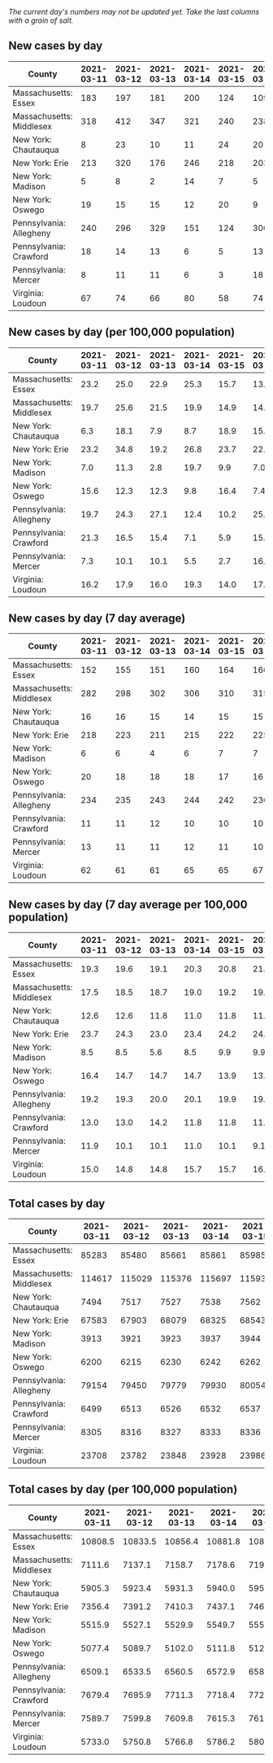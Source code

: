 _The current day's numbers may not be updated yet. Take the last columns with a grain of salt._
## New cases by day

| County | 2021-03-11 | 2021-03-12 | 2021-03-13 | 2021-03-14 | 2021-03-15 | 2021-03-16 | 2021-03-17 |
| --- | --- | --- | --- | --- | --- | --- | --- |
| Massachusetts: Essex | 183 | 197 | 181 | 200 | 124 | 109 | 236 |
| Massachusetts: Middlesex | 318 | 412 | 347 | 321 | 240 | 238 | 413 |
| New York: Chautauqua | 8 | 23 | 10 | 11 | 24 | 20 | 16 |
| New York: Erie | 213 | 320 | 176 | 246 | 218 | 203 | 218 |
| New York: Madison | 5 | 8 | 2 | 14 | 7 | 5 | 7 |
| New York: Oswego | 19 | 15 | 15 | 12 | 20 | 9 | 34 |
| Pennsylvania: Allegheny | 240 | 296 | 329 | 151 | 124 | 306 | 285 |
| Pennsylvania: Crawford | 18 | 14 | 13 | 6 | 5 | 13 | 3 |
| Pennsylvania: Mercer | 8 | 11 | 11 | 6 | 3 | 18 | 11 |
| Virginia: Loudoun | 67 | 74 | 66 | 80 | 58 | 74 | 137 |

## New cases by day (per 100,000 population)

| County | 2021-03-11 | 2021-03-12 | 2021-03-13 | 2021-03-14 | 2021-03-15 | 2021-03-16 | 2021-03-17 |
| --- | --- | --- | --- | --- | --- | --- | --- |
| Massachusetts: Essex | 23.2 | 25.0 | 22.9 | 25.3 | 15.7 | 13.8 | 29.9 |
| Massachusetts: Middlesex | 19.7 | 25.6 | 21.5 | 19.9 | 14.9 | 14.8 | 25.6 |
| New York: Chautauqua | 6.3 | 18.1 | 7.9 | 8.7 | 18.9 | 15.8 | 12.6 |
| New York: Erie | 23.2 | 34.8 | 19.2 | 26.8 | 23.7 | 22.1 | 23.7 |
| New York: Madison | 7.0 | 11.3 | 2.8 | 19.7 | 9.9 | 7.0 | 9.9 |
| New York: Oswego | 15.6 | 12.3 | 12.3 | 9.8 | 16.4 | 7.4 | 27.8 |
| Pennsylvania: Allegheny | 19.7 | 24.3 | 27.1 | 12.4 | 10.2 | 25.2 | 23.4 |
| Pennsylvania: Crawford | 21.3 | 16.5 | 15.4 | 7.1 | 5.9 | 15.4 | 3.5 |
| Pennsylvania: Mercer | 7.3 | 10.1 | 10.1 | 5.5 | 2.7 | 16.4 | 10.1 |
| Virginia: Loudoun | 16.2 | 17.9 | 16.0 | 19.3 | 14.0 | 17.9 | 33.1 |

## New cases by day (7 day average)

| County | 2021-03-11 | 2021-03-12 | 2021-03-13 | 2021-03-14 | 2021-03-15 | 2021-03-16 | 2021-03-17 |
| --- | --- | --- | --- | --- | --- | --- | --- |
| Massachusetts: Essex | 152 | 155 | 151 | 160 | 164 | 166 | 176 |
| Massachusetts: Middlesex | 282 | 298 | 302 | 306 | 310 | 315 | 327 |
| New York: Chautauqua | 16 | 16 | 15 | 14 | 15 | 15 | 16 |
| New York: Erie | 218 | 223 | 211 | 215 | 222 | 225 | 228 |
| New York: Madison | 6 | 6 | 4 | 6 | 7 | 7 | 7 |
| New York: Oswego | 20 | 18 | 18 | 18 | 17 | 16 | 18 |
| Pennsylvania: Allegheny | 234 | 235 | 243 | 244 | 242 | 236 | 247 |
| Pennsylvania: Crawford | 11 | 11 | 12 | 10 | 10 | 10 | 10 |
| Pennsylvania: Mercer | 13 | 11 | 11 | 12 | 11 | 10 | 10 |
| Virginia: Loudoun | 62 | 61 | 61 | 65 | 65 | 67 | 79 |

## New cases by day (7 day average per 100,000 population)

| County | 2021-03-11 | 2021-03-12 | 2021-03-13 | 2021-03-14 | 2021-03-15 | 2021-03-16 | 2021-03-17 |
| --- | --- | --- | --- | --- | --- | --- | --- |
| Massachusetts: Essex | 19.3 | 19.6 | 19.1 | 20.3 | 20.8 | 21.0 | 22.3 |
| Massachusetts: Middlesex | 17.5 | 18.5 | 18.7 | 19.0 | 19.2 | 19.5 | 20.3 |
| New York: Chautauqua | 12.6 | 12.6 | 11.8 | 11.0 | 11.8 | 11.8 | 12.6 |
| New York: Erie | 23.7 | 24.3 | 23.0 | 23.4 | 24.2 | 24.5 | 24.8 |
| New York: Madison | 8.5 | 8.5 | 5.6 | 8.5 | 9.9 | 9.9 | 9.9 |
| New York: Oswego | 16.4 | 14.7 | 14.7 | 14.7 | 13.9 | 13.1 | 14.7 |
| Pennsylvania: Allegheny | 19.2 | 19.3 | 20.0 | 20.1 | 19.9 | 19.4 | 20.3 |
| Pennsylvania: Crawford | 13.0 | 13.0 | 14.2 | 11.8 | 11.8 | 11.8 | 11.8 |
| Pennsylvania: Mercer | 11.9 | 10.1 | 10.1 | 11.0 | 10.1 | 9.1 | 9.1 |
| Virginia: Loudoun | 15.0 | 14.8 | 14.8 | 15.7 | 15.7 | 16.2 | 19.1 |

## Total cases by day

| County | 2021-03-11 | 2021-03-12 | 2021-03-13 | 2021-03-14 | 2021-03-15 | 2021-03-16 | 2021-03-17 |
| --- | --- | --- | --- | --- | --- | --- | --- |
| Massachusetts: Essex | 85283 | 85480 | 85661 | 85861 | 85985 | 86094 | 86330 |
| Massachusetts: Middlesex | 114617 | 115029 | 115376 | 115697 | 115937 | 116175 | 116588 |
| New York: Chautauqua | 7494 | 7517 | 7527 | 7538 | 7562 | 7582 | 7598 |
| New York: Erie | 67583 | 67903 | 68079 | 68325 | 68543 | 68746 | 68964 |
| New York: Madison | 3913 | 3921 | 3923 | 3937 | 3944 | 3949 | 3956 |
| New York: Oswego | 6200 | 6215 | 6230 | 6242 | 6262 | 6271 | 6305 |
| Pennsylvania: Allegheny | 79154 | 79450 | 79779 | 79930 | 80054 | 80360 | 80645 |
| Pennsylvania: Crawford | 6499 | 6513 | 6526 | 6532 | 6537 | 6550 | 6553 |
| Pennsylvania: Mercer | 8305 | 8316 | 8327 | 8333 | 8336 | 8354 | 8365 |
| Virginia: Loudoun | 23708 | 23782 | 23848 | 23928 | 23986 | 24060 | 24197 |

## Total cases by day (per 100,000 population)

| County | 2021-03-11 | 2021-03-12 | 2021-03-13 | 2021-03-14 | 2021-03-15 | 2021-03-16 | 2021-03-17 |
| --- | --- | --- | --- | --- | --- | --- | --- |
| Massachusetts: Essex | 10808.5 | 10833.5 | 10856.4 | 10881.8 | 10897.5 | 10911.3 | 10941.2 |
| Massachusetts: Middlesex | 7111.6 | 7137.1 | 7158.7 | 7178.6 | 7193.5 | 7208.2 | 7233.9 |
| New York: Chautauqua | 5905.3 | 5923.4 | 5931.3 | 5940.0 | 5958.9 | 5974.6 | 5987.3 |
| New York: Erie | 7356.4 | 7391.2 | 7410.3 | 7437.1 | 7460.9 | 7482.9 | 7506.7 |
| New York: Madison | 5515.9 | 5527.1 | 5529.9 | 5549.7 | 5559.5 | 5566.6 | 5576.5 |
| New York: Oswego | 5077.4 | 5089.7 | 5102.0 | 5111.8 | 5128.2 | 5135.6 | 5163.4 |
| Pennsylvania: Allegheny | 6509.1 | 6533.5 | 6560.5 | 6572.9 | 6583.1 | 6608.3 | 6631.7 |
| Pennsylvania: Crawford | 7679.4 | 7695.9 | 7711.3 | 7718.4 | 7724.3 | 7739.7 | 7743.2 |
| Pennsylvania: Mercer | 7589.7 | 7599.8 | 7609.8 | 7615.3 | 7618.1 | 7634.5 | 7644.6 |
| Virginia: Loudoun | 5733.0 | 5750.8 | 5766.8 | 5786.2 | 5800.2 | 5818.1 | 5851.2 |
